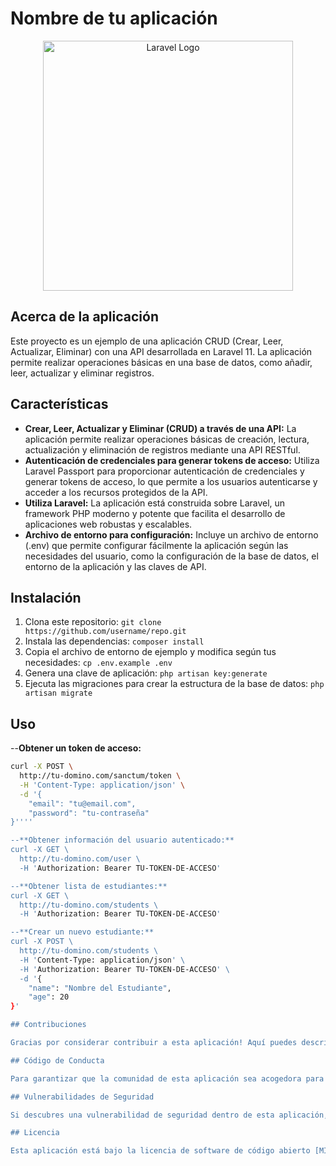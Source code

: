 # Nombre de tu aplicación
<p align="center"><a href="https://laravel.com" target="_blank"><img src="https://raw.githubusercontent.com/laravel/art/master/logo-lockup/5%20SVG/2%20CMYK/1%20Full%20Color/laravel-logolockup-cmyk-red.svg" width="400" alt="Laravel Logo"></a></p>

## Acerca de la aplicación

Este proyecto es un ejemplo de una aplicación CRUD (Crear, Leer, Actualizar, Eliminar) con una API desarrollada en Laravel 11. La aplicación permite realizar operaciones básicas en una base de datos, como añadir, leer, actualizar y eliminar registros.

## Características

- **Crear, Leer, Actualizar y Eliminar (CRUD) a través de una API:** La aplicación permite realizar operaciones básicas de creación, lectura, actualización y eliminación de registros mediante una API RESTful.
- **Autenticación de credenciales para generar tokens de acceso:** Utiliza Laravel Passport para proporcionar autenticación de credenciales y generar tokens de acceso, lo que permite a los usuarios autenticarse y acceder a los recursos protegidos de la API.
- **Utiliza Laravel:** La aplicación está construida sobre Laravel, un framework PHP moderno y potente que facilita el desarrollo de aplicaciones web robustas y escalables.
- **Archivo de entorno para configuración:** Incluye un archivo de entorno (.env) que permite configurar fácilmente la aplicación según las necesidades del usuario, como la configuración de la base de datos, el entorno de la aplicación y las claves de API.


## Instalación

1. Clona este repositorio: `git clone https://github.com/username/repo.git`
2. Instala las dependencias: `composer install`
3. Copia el archivo de entorno de ejemplo y modifica según tus necesidades: `cp .env.example .env`
4. Genera una clave de aplicación: `php artisan key:generate`
5. Ejecuta las migraciones para crear la estructura de la base de datos: `php artisan migrate`

## Uso

--**Obtener un token de acceso:**
```bash
curl -X POST \
  http://tu-domino.com/sanctum/token \
  -H 'Content-Type: application/json' \
  -d '{
    "email": "tu@email.com",
    "password": "tu-contraseña"
}''''

--**Obtener información del usuario autenticado:**
curl -X GET \
  http://tu-domino.com/user \
  -H 'Authorization: Bearer TU-TOKEN-DE-ACCESO'

--**Obtener lista de estudiantes:**
curl -X GET \
  http://tu-domino.com/students \
  -H 'Authorization: Bearer TU-TOKEN-DE-ACCESO'

--**Crear un nuevo estudiante:**
curl -X POST \
  http://tu-domino.com/students \
  -H 'Content-Type: application/json' \
  -H 'Authorization: Bearer TU-TOKEN-DE-ACCESO' \
  -d '{
    "name": "Nombre del Estudiante",
    "age": 20
}'

## Contribuciones

Gracias por considerar contribuir a esta aplicación! Aquí puedes describir cómo los demás pueden contribuir a tu proyecto.

## Código de Conducta

Para garantizar que la comunidad de esta aplicación sea acogedora para todos, por favor revisa y cumple con el [Código de Conducta](https://laravel.com/docs/contributions#code-of-conduct).

## Vulnerabilidades de Seguridad

Si descubres una vulnerabilidad de seguridad dentro de esta aplicación, por favor envía un correo electrónico a [your-email@example.com](mailto:your-email@example.com). Todas las vulnerabilidades de seguridad serán atendidas de manera oportuna.

## Licencia

Esta aplicación está bajo la licencia de software de código abierto [MIT license](https://opensource.org/licenses/MIT).